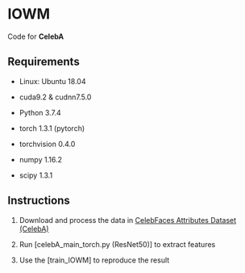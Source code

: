 # IOWM

Code for **CelebA** 


## Requirements

- Linux: Ubuntu 18.04

- cuda9.2 & cudnn7.5.0

- Python 3.7.4

- torch 1.3.1 (pytorch)

- torchvision 0.4.0

- numpy 1.16.2

- scipy 1.3.1


## Instructions

1. Download and process the data in [CelebFaces Attributes Dataset (CelebA)](http://mmlab.ie.cuhk.edu.hk/projects/CelebA.html)

2. Run [celebA_main_torch.py (ResNet50)] to extract features

3. Use the [train_IOWM] to reproduce the result